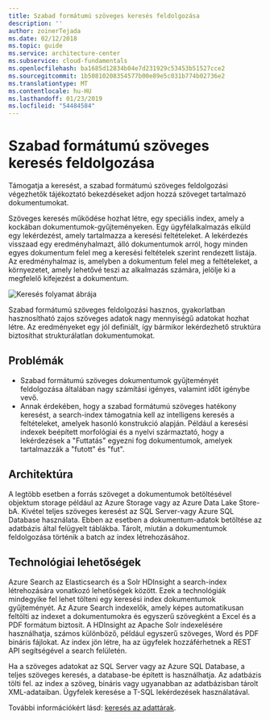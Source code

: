 ```yaml
---
title: Szabad formátumú szöveges keresés feldolgozása
description: ''
author: zoinerTejada
ms.date: 02/12/2018
ms.topic: guide
ms.service: architecture-center
ms.subservice: cloud-fundamentals
ms.openlocfilehash: ba1685d12834b04e7d231929c53453b51527cce2
ms.sourcegitcommit: 1b50810208354577b00e89e5c031b774b02736e2
ms.translationtype: MT
ms.contentlocale: hu-HU
ms.lasthandoff: 01/23/2019
ms.locfileid: "54484584"
---
```

# <a name="processing-free-form-text-for-search"></a>Szabad formátumú szöveges keresés feldolgozása

Támogatja a keresést, a szabad formátumú szöveges feldolgozási végezhetők tájékoztató bekezdéseket adjon hozzá szöveget tartalmazó dokumentumokat.

Szöveges keresés működése hozhat létre, egy speciális index, amely a kockában dokumentumok-gyűjteményeken. Egy ügyfélalkalmazás elküld egy lekérdezést, amely tartalmazza a keresési feltételeket. A lekérdezés visszaad egy eredményhalmazt, álló dokumentumok arról, hogy minden egyes dokumentum felel meg a keresési feltételek szerint rendezett listája. Az eredményhalmaz is, amelyben a dokumentum felel meg a feltételeket, a környezetet, amely lehetővé teszi az alkalmazás számára, jelölje ki a megfelelő kifejezést a dokumentum.

![Keresés folyamat ábrája](./images/search-pipeline.png)

Szabad formátumú szöveges feldolgozási hasznos, gyakorlatban hasznosítható zajos szöveges adatok nagy mennyiségű adatokat hozhat létre. Az eredményeket egy jól definiált, így bármikor lekérdezhető struktúra biztosíthat strukturálatlan dokumentumokat.

## <a name="challenges"></a>Problémák

- Szabad formátumú szöveges dokumentumok gyűjteményét feldolgozása általában nagy számítási igényes, valamint időt igénybe vevő.
- Annak érdekében, hogy a szabad formátumú szöveges hatékony keresést, a search-index támogatnia kell az intelligens keresés a feltételeket, amelyek hasonló konstrukció alapján. Például a keresési indexek beépített morfológiai és a nyelvi származtató, hogy a lekérdezések a "Futtatás" egyezni fog dokumentumok, amelyek tartalmazzák a "futott" és "fut".

## <a name="architecture"></a>Architektúra

A legtöbb esetben a forrás szöveget a dokumentumok betöltésével objektum storage például az Azure Storage vagy az Azure Data Lake Store-bA. Kivétel teljes szöveges keresést az SQL Server-vagy Azure SQL Database használata. Ebben az esetben a dokumentum-adatok betöltése az adatbázis által felügyelt táblákba. Tárolt, miután a dokumentumok feldolgozása történik a batch az index létrehozásához.

## <a name="technology-choices"></a>Technológiai lehetőségek

Azure Search az Elasticsearch és a Solr HDInsight a search-index létrehozására vonatkozó lehetőségek között. Ezek a technológiák mindegyike fel lehet tölteni egy keresési index dokumentumok gyűjteményét. Az Azure Search indexelők, amely képes automatikusan feltölti az indexet a dokumentumokra és egyszerű szövegként a Excel és a PDF formátum biztosít. A HDInsight az Apache Solr indexelésére használhatja, számos különböző, például egyszerű szöveges, Word és PDF bináris fájlokat. Az index jön létre, ha az ügyfelek hozzáférhetnek a REST API segítségével a search felületén.

Ha a szöveges adatokat az SQL Server vagy az Azure SQL Database, a teljes szöveges keresés, a database-be épített is használhatja. Az adatbázis tölti fel. az index a szöveg, bináris vagy ugyanabban az adatbázisban tárolt XML-adataiban. Ügyfelek keresése a T-SQL lekérdezések használatával.

További információkért lásd: [keresés az adattárak](../technology-choices/search-options.md).
